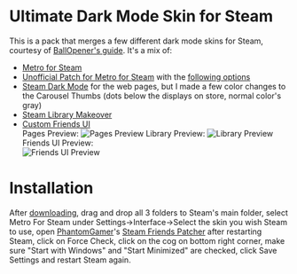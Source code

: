 # Ultimate Dark Mode Skin for Steam
This is a pack that merges a few different dark mode skins for Steam, courtesy of [BallOpener's guide](https://steamcommunity.com/sharedfiles/filedetails/?id=1941650801). It's a mix of:

- [Metro for Steam](https://metroforsteam.com/)
- [Unofficial Patch for Metro for Steam](https://github.com/redsigma/UPMetroSkin) with the [following options](https://prnt.sc/sbh8au)
- [Steam Dark Mode](https://github.com/AikoMidori/steam-dark-mode) for the web pages, but I made a few color changes to the Carousel Thumbs (dots below the displays on store, normal color's gray)
- [Steam Library Makeover](https://github.com/AikoMidori/steam-library)
- [Custom Friends UI](https://steamchatskinning.tk/#customisation) <br/>
Pages Preview:
![Pages Preview](https://user-images.githubusercontent.com/20804322/81106181-8353fe00-8eeb-11ea-841e-35f28710f446.png)
Library Preview:
![Library Preview](https://user-images.githubusercontent.com/20804322/81106263-ac748e80-8eeb-11ea-8bb0-ca88d40bb376.png)
Friends UI Preview: <br/>
![Friends UI Preview](https://user-images.githubusercontent.com/20804322/81106268-ae3e5200-8eeb-11ea-9298-b1524c851dcd.png)
# Installation
After [downloading](https://github.com/Hyoretsu/Ultimate-Steam-Dark-Mode-Skin/releases/download/v1.0/UltimateSteamSkin.zip), drag and drop all 3 folders to Steam's main folder, select Metro For Steam under Settings->Interface->Select the skin you wish Steam to use, open [PhantomGamer](https://github.com/PhantomGamers/SteamFriendsPatcher)'s [Steam Friends Patcher](https://github.com/PhantomGamers/SteamFriendsPatcher/releases/download/0.1.20-beta/SteamFriendsPatcher-0.1.20-beta.zip) after restarting Steam, click on Force Check, click on the cog on bottom right corner, make sure "Start with Windows" and "Start Minimized" are checked, click Save Settings and restart Steam again.